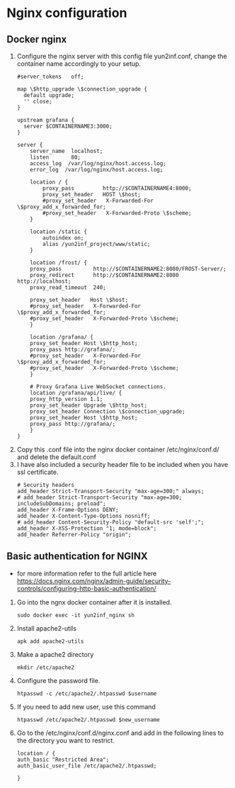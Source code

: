 # Nginx configuration
## Docker nginx
1. Configure the nginx server with this config file yun2inf.conf, change the container name accordingly to your setup.
    ```
    #server_tokens   off;
    
    map \$http_upgrade \$connection_upgrade {
      default upgrade;
      '' close;
    }

    upstream grafana {
      server $CONTAINERNAME3:3000;
    }

    server {
        server_name  localhost;
        listen       80;
        access_log  /var/log/nginx/host.access.log;
        error_log  /var/log/nginx/host.access.log;
        
        location / {
            proxy_pass		   http://$CONTAINERNAME4:8000;
            proxy_set_header   HOST \$host;
            #proxy_set_header   X-Forwarded-For \$proxy_add_x_forwarded_for;
            #proxy_set_header   X-Forwarded-Proto \$scheme;
        }
        
        location /static {
            autoindex on;
            alias /yun2inf_project/www/static;
        }
        
        location /frost/ {
    	proxy_pass		    http://$CONTAINERNAME2:8080/FROST-Server/;
    	proxy_redirect      http://$CONTAINERNAME2:8080 http://localhost;
        proxy_read_timeout  240;

        proxy_set_header   Host \$host;
        #proxy_set_header   X-Forwarded-For \$proxy_add_x_forwarded_for;
        #proxy_set_header   X-Forwarded-Proto \$scheme;
        }
        
        location /grafana/ {
    	proxy_set_header Host \$http_host;
    	proxy_pass http://grafana/;
    	#proxy_set_header   X-Forwarded-For \$proxy_add_x_forwarded_for;
        #proxy_set_header   X-Forwarded-Proto \$scheme;
        }
        
        # Proxy Grafana Live WebSocket connections.
        location /grafana/api/live/ {
    	proxy_http_version 1.1;
    	proxy_set_header Upgrade \$http_host;
    	proxy_set_header Connection \$connection_upgrade;
    	proxy_set_header Host \$http_host;
    	proxy_pass http://grafana/;
    	} 
    }
    ```
2. Copy this .conf file into the nginx docker container /etc/nginx/conf.d/ and delete the default.conf
3. I have also included a security header file to be included when you have ssl certificate.
    ```
    # Security headers
    add_header Strict-Transport-Security "max-age=300;" always;
    # add_header Strict-Transport-Security "max-age=300; includeSubDomains; preload";
    add_header X-Frame-Options DENY;
    add_header X-Content-Type-Options nosniff;
    # add_header Content-Security-Policy "default-src 'self';";
    add_header X-XSS-Protection "1; mode=block";
    add_header Referrer-Policy "origin";
    ```
## Basic authentication for NGINX
- for more information refer to the full article here https://docs.nginx.com/nginx/admin-guide/security-controls/configuring-http-basic-authentication/

1. Go into the ngnx docker container after it is installed.
    ```
    sudo docker exec -it yun2inf_nginx sh
    ```
2. Install apache2-utils
    ```
    apk add apache2-utils
    ```
3. Make a apache2 directory
    ```
    mkdir /etc/apache2
    ```
4. Configure the password file. 
    ```
    htpasswd -c /etc/apache2/.htpasswd $username
    ```
5. If you need to add new user, use this command
    ```
    htpasswd /etc/apache2/.htpasswd $new_username
    ```

6. Go to the /etc/nginx/conf.d/nginx.conf and add in the following lines to the directory you want to restrict.
    ```
    location / {
    auth_basic "Restricted Area";
    auth_basic_user_file /etc/apache2/.htpasswd;
    
    }
    ```